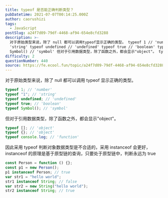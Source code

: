 ```yaml
---
title: typeof 是否能正确判断类型？
pubDatetime: 2021-07-07T00:14:25.000Z
author: caorushizi
tags:
  - JavaScript
postSlug: a24f7d09-79df-4468-af94-654e8cfd3288
description: >-
  对于原始类型来说，除了 null 都可以调用typeof显示正确的类型。 typeof 1 // 'number' typeof '1' //
  'string' typeof undefined // 'undefined' typeof true // 'boolean' typeof
  Symbol() // 'symbol' 但对于引用数据类型，除了函数之外，都会显示"object"。 typ
difficulty: 2
questionNumber: 440
source: https://fe.ecool.fun/topic/a24f7d09-79df-4468-af94-654e8cfd3288
---
```


对于原始类型来说，除了 null 都可以调用 typeof 显示正确的类型。

```js
typeof 1; // 'number'
typeof "1"; // 'string'
typeof undefined; // 'undefined'
typeof true; // 'boolean'
typeof Symbol(); // 'symbol'
```

但对于引用数据类型，除了函数之外，都会显示"object"。

```js
typeof []; // 'object'
typeof {}; // 'object'
typeof console.log; // 'function'
```

因此采用 typeof 判断对象数据类型是不合适的，采用 instanceof 会更好，instanceof 的原理是基于原型链的查询，只要处于原型链中，判断永远为 true

```js
const Person = function () {};
const p1 = new Person();
p1 instanceof Person; // true
var str1 = "hello world";
str1 instanceof String; // false
var str2 = new String("hello world");
str2 instanceof String; // true
```
